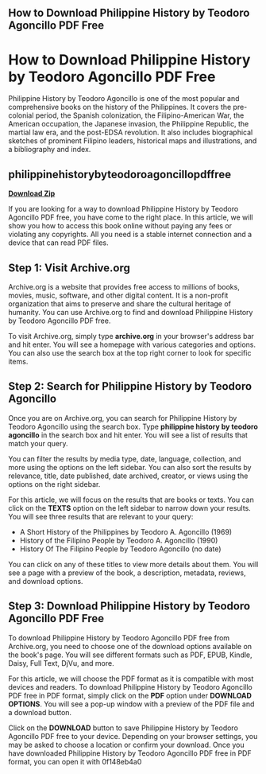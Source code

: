 ## How to Download Philippine History by Teodoro Agoncillo PDF Free

  
# How to Download Philippine History by Teodoro Agoncillo PDF Free
 
Philippine History by Teodoro Agoncillo is one of the most popular and comprehensive books on the history of the Philippines. It covers the pre-colonial period, the Spanish colonization, the Filipino-American War, the American occupation, the Japanese invasion, the Philippine Republic, the martial law era, and the post-EDSA revolution. It also includes biographical sketches of prominent Filipino leaders, historical maps and illustrations, and a bibliography and index.
 
## philippinehistorybyteodoroagoncillopdffree


[**Download Zip**](https://www.google.com/url?q=https%3A%2F%2Fbytlly.com%2F2tLEdD&sa=D&sntz=1&usg=AOvVaw19Mn4RKXZq3-ldGIEdNf7i)

 
If you are looking for a way to download Philippine History by Teodoro Agoncillo PDF free, you have come to the right place. In this article, we will show you how to access this book online without paying any fees or violating any copyrights. All you need is a stable internet connection and a device that can read PDF files.
 
## Step 1: Visit Archive.org
 
Archive.org is a website that provides free access to millions of books, movies, music, software, and other digital content. It is a non-profit organization that aims to preserve and share the cultural heritage of humanity. You can use Archive.org to find and download Philippine History by Teodoro Agoncillo PDF free.
 
To visit Archive.org, simply type **archive.org** in your browser's address bar and hit enter. You will see a homepage with various categories and options. You can also use the search box at the top right corner to look for specific items.
 
## Step 2: Search for Philippine History by Teodoro Agoncillo
 
Once you are on Archive.org, you can search for Philippine History by Teodoro Agoncillo using the search box. Type **philippine history by teodoro agoncillo** in the search box and hit enter. You will see a list of results that match your query.
 
You can filter the results by media type, date, language, collection, and more using the options on the left sidebar. You can also sort the results by relevance, title, date published, date archived, creator, or views using the options on the right sidebar.
 
For this article, we will focus on the results that are books or texts. You can click on the **TEXTS** option on the left sidebar to narrow down your results. You will see three results that are relevant to your query:
 
- A Short History of the Philippines by Teodoro A. Agoncillo (1969)
- History of the Filipino People by Teodoro A. Agoncillo (1990)
- History Of The Filipino People by Teodoro Agoncillo (no date)

You can click on any of these titles to view more details about them. You will see a page with a preview of the book, a description, metadata, reviews, and download options.
 
## Step 3: Download Philippine History by Teodoro Agoncillo PDF Free
 
To download Philippine History by Teodoro Agoncillo PDF free from Archive.org, you need to choose one of the download options available on the book's page. You will see different formats such as PDF, EPUB, Kindle, Daisy, Full Text, DjVu, and more.
 
For this article, we will choose the PDF format as it is compatible with most devices and readers. To download Philippine History by Teodoro Agoncillo PDF free in PDF format, simply click on the **PDF** option under **DOWNLOAD OPTIONS**. You will see a pop-up window with a preview of the PDF file and a download button.
 
Click on the **DOWNLOAD** button to save Philippine History by Teodoro Agoncillo PDF free to your device. Depending on your browser settings, you may be asked to choose a location or confirm your download. Once you have downloaded Philippine History by Teodoro Agoncillo PDF free in PDF format, you can open it with
 0f148eb4a0
